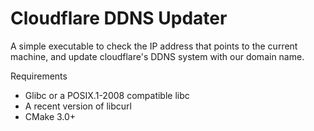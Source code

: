 # Cloudflare DDNS Updater

A simple executable to check the IP address that points to the current machine, and update cloudflare's DDNS system with our domain name.

Requirements

- Glibc or a POSIX.1-2008 compatible libc
- A recent version of libcurl
- CMake 3.0+

